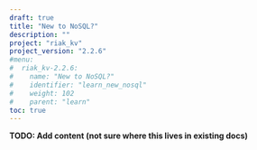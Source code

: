 ```yaml
---
draft: true
title: "New to NoSQL?"
description: ""
project: "riak_kv"
project_version: "2.2.6"
#menu:
#  riak_kv-2.2.6:
#    name: "New to NoSQL?"
#    identifier: "learn_new_nosql"
#    weight: 102
#    parent: "learn"
toc: true
---
```


**TODO: Add content (not sure where this lives in existing docs)**
